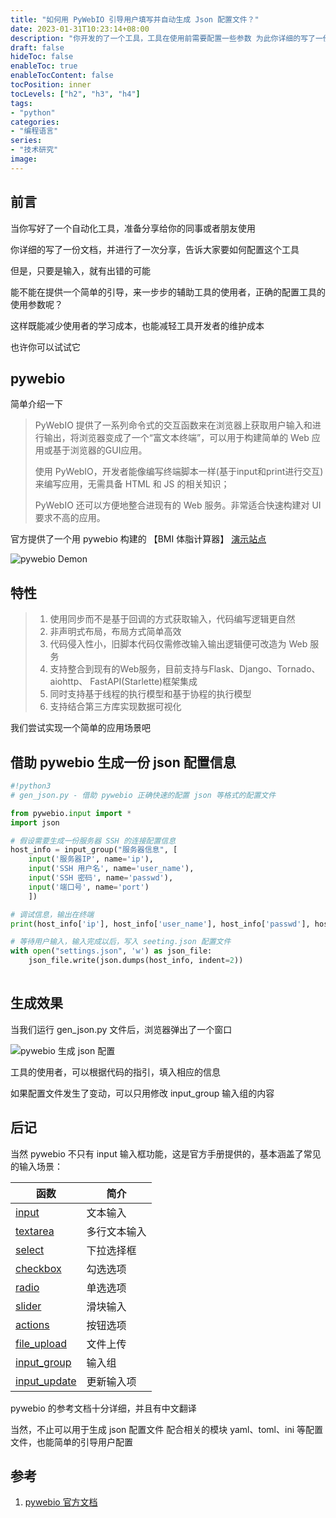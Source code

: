 ```yaml
---
title: "如何用 PyWebIO 引导用户填写并自动生成 Json 配置文件？"
date: 2023-01-31T10:23:14+08:00
description: "你开发的了一个工具，工具在使用前需要配置一些参数 为此你详细的写了一份，详细到自己都不一定看的文档... ... 也许你可以试试 PyWebIO ！快速构建友好的配置填写前端~"
draft: false
hideToc: false
enableToc: true
enableTocContent: false
tocPosition: inner
tocLevels: ["h2", "h3", "h4"]
tags:
- "python"
categories:
- "编程语言"
series:
- "技术研究"
image:
---
```


## 前言

当你写好了一个自动化工具，准备分享给你的同事或者朋友使用

你详细的写了一份文档，并进行了一次分享，告诉大家要如何配置这个工具

但是，只要是输入，就有出错的可能

能不能在提供一个简单的引导，来一步步的辅助工具的使用者，正确的配置工具的使用参数呢？

这样既能减少使用者的学习成本，也能减轻工具开发者的维护成本

也许你可以试试它

## pywebio 

简单介绍一下

> PyWebIO 提供了一系列命令式的交互函数来在浏览器上获取用户输入和进行输出，将浏览器变成了一个“富文本终端”，可以用于构建简单的 Web 应用或基于浏览器的GUI应用。 
>
> 使用 PyWebIO，开发者能像编写终端脚本一样(基于input和print进行交互)来编写应用，无需具备 HTML 和 JS 的相关知识；
>
> PyWebIO 还可以方便地整合进现有的 Web 服务。非常适合快速构建对 UI 要求不高的应用。

官方提供了一个用 pywebio 构建的 【BMI 体脂计算器】 [演示站点](https://pywebio-demos.pywebio.online/bmi)

![pywebio Demon](https://pywebio.readthedocs.io/zh_CN/latest/_images/demo.gif)

## 特性

> 1. 使用同步而不是基于回调的方式获取输入，代码编写逻辑更自然
> 2. 非声明式布局，布局方式简单高效
> 3. 代码侵入性小，旧脚本代码仅需修改输入输出逻辑便可改造为 Web 服务
> 4. 支持整合到现有的Web服务，目前支持与Flask、Django、Tornado、aiohttp、 FastAPI(Starlette)框架集成
> 5. 同时支持基于线程的执行模型和基于协程的执行模型
> 6. 支持结合第三方库实现数据可视化

我们尝试实现一个简单的应用场景吧


## 借助 pywebio 生成一份 json 配置信息

```python
#!python3
# gen_json.py - 借助 pywebio 正确快速的配置 json 等格式的配置文件

from pywebio.input import *
import json

# 假设需要生成一份服务器 SSH 的连接配置信息
host_info = input_group("服务器信息", [
    input('服务器IP', name='ip'), 
    input('SSH 用户名', name='user_name'), 
    input('SSH 密码', name='passwd'), 
    input('端口号', name='port')
    ])

# 调试信息，输出在终端
print(host_info['ip'], host_info['user_name'], host_info['passwd'], host_info['port'])

# 等待用户输入，输入完成以后，写入 seeting.json 配置文件
with open("settings.json", 'w') as json_file:
    json_file.write(json.dumps(host_info, indent=2))
    
```

## 生成效果

当我们运行 gen_json.py 文件后，浏览器弹出了一个窗口

![pywebio 生成 json 配置](https://s2.loli.net/2023/01/31/6D8Y7i4vAJZ1H9X.png)

工具的使用者，可以根据代码的指引，填入相应的信息

如果配置文件发生了变动，可以只用修改 input_group 输入组的内容



## 后记

当然 pywebio 不只有 input 输入框功能，这是官方手册提供的，基本涵盖了常见的输入场景：

| 函数                                                         | 简介         |
| ------------------------------------------------------------ | ------------ |
| [input](https://pywebio.readthedocs.io/zh_CN/latest/input.html#pywebio.input.input) | 文本输入     |
| [textarea](https://pywebio.readthedocs.io/zh_CN/latest/input.html#pywebio.input.textarea) | 多行文本输入 |
| [select](https://pywebio.readthedocs.io/zh_CN/latest/input.html#pywebio.input.select) | 下拉选择框   |
| [checkbox](https://pywebio.readthedocs.io/zh_CN/latest/input.html#pywebio.input.checkbox) | 勾选选项     |
| [radio](https://pywebio.readthedocs.io/zh_CN/latest/input.html#pywebio.input.radio) | 单选选项     |
| [slider](https://pywebio.readthedocs.io/zh_CN/latest/input.html#pywebio.input.slider) | 滑块输入     |
| [actions](https://pywebio.readthedocs.io/zh_CN/latest/input.html#pywebio.input.actions) | 按钮选项     |
| [file_upload](https://pywebio.readthedocs.io/zh_CN/latest/input.html#pywebio.input.file_upload) | 文件上传     |
| [input_group](https://pywebio.readthedocs.io/zh_CN/latest/input.html#pywebio.input.input_group) | 输入组       |
| [input_update](https://pywebio.readthedocs.io/zh_CN/latest/input.html#pywebio.input.input_update) | 更新输入项   |

pywebio 的参考文档十分详细，并且有中文翻译

当然，不止可以用于生成 json 配置文件 配合相关的模块 yaml、toml、ini 等配置文件，也能简单的引导用户配置


## 参考

1. [pywebio 官方文档](https://pywebio.readthedocs.io/zh_CN/latest/guide.html)
